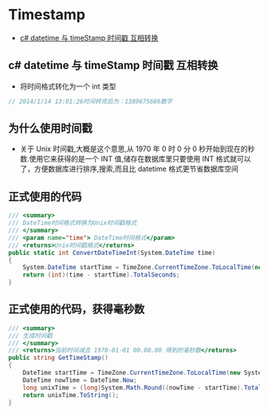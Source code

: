 # Timestamp

- [c# datetime 与 timeStamp 时间戳 互相转换](https://www.cnblogs.com/wangfuyou/p/5713713.html)

## c# datetime 与 timeStamp 时间戳 互相转换

- 将时间格式转化为一个 int 类型

```C#
// 2014/1/14 13:01:26时间转完后为：1389675686数字
```

## 为什么使用时间戳

- 关于 Unix 时间戳,大概是这个意思,从 1970 年 0 时 0 分 0 秒开始到现在的秒数.使用它来获得的是一个 INT 值,储存在数据库里只要使用 INT 格式就可以了，方便数据库进行排序,搜索,而且比 datetime 格式更节省数据库空间

## 正式使用的代码

```C#
/// <summary>
/// DateTime时间格式转换为Unix时间戳格式
/// </summary>
/// <param name="time"> DateTime时间格式</param>
/// <returns>Unix时间戳格式</returns>
public static int ConvertDateTimeInt(System.DateTime time)
{
    System.DateTime startTime = TimeZone.CurrentTimeZone.ToLocalTime(new System.DateTime(1970, 1, 1));
    return (int)(time - startTime).TotalSeconds;
}
```

## 正式使用的代码，获得毫秒数

```C#
/// <summary>
/// 生成时间戳
/// </summary>
/// <returns>当前时间减去 1970-01-01 00.00.00 得到的毫秒数</returns>
public string GetTimeStamp()
{
    DateTime startTime = TimeZone.CurrentTimeZone.ToLocalTime(new System.DateTime(1970, 1, 1, 0, 0, 0, 0));
    DateTime nowTime = DateTime.Now;
    long unixTime = (long)System.Math.Round((nowTime - startTime).TotalMilliseconds, MidpointRounding.AwayFromZero);
    return unixTime.ToString();
}
```
